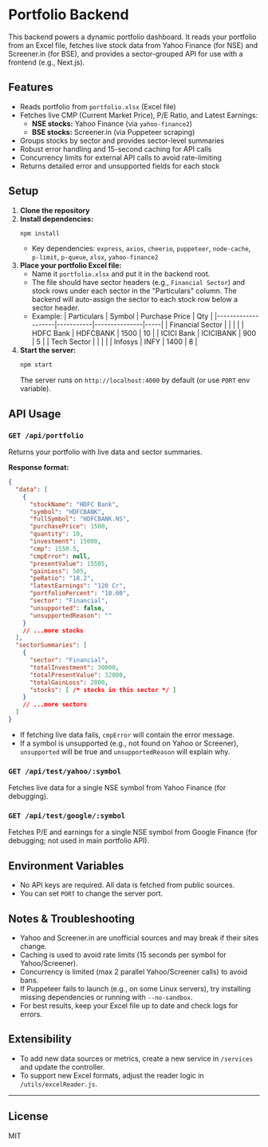 # Portfolio Backend

This backend powers a dynamic portfolio dashboard. It reads your portfolio from an Excel file, fetches live stock data from Yahoo Finance (for NSE) and Screener.in (for BSE), and provides a sector-grouped API for use with a frontend (e.g., Next.js).

## Features
- Reads portfolio from `portfolio.xlsx` (Excel file)
- Fetches live CMP (Current Market Price), P/E Ratio, and Latest Earnings:
  - **NSE stocks:** Yahoo Finance (via `yahoo-finance2`)
  - **BSE stocks:** Screener.in (via Puppeteer scraping)
- Groups stocks by sector and provides sector-level summaries
- Robust error handling and 15-second caching for API calls
- Concurrency limits for external API calls to avoid rate-limiting
- Returns detailed error and unsupported fields for each stock

## Setup

1. **Clone the repository**
2. **Install dependencies:**
   ```bash
   npm install
   ```
   - Key dependencies: `express`, `axios`, `cheerio`, `puppeteer`, `node-cache`, `p-limit`, `p-queue`, `xlsx`, `yahoo-finance2`
3. **Place your portfolio Excel file:**
   - Name it `portfolio.xlsx` and put it in the backend root.
   - The file should have sector headers (e.g., `Financial Sector`) and stock rows under each sector in the "Particulars" column. The backend will auto-assign the sector to each stock row below a sector header.
   - Example:
     | Particulars        | Symbol    | Purchase Price | Qty |
     |--------------------|-----------|---------------|-----|
     | Financial Sector   |           |               |     |
     | HDFC Bank         | HDFCBANK  | 1500          | 10  |
     | ICICI Bank        | ICICIBANK | 900           | 5   |
     | Tech Sector       |           |               |     |
     | Infosys           | INFY      | 1400          | 8   |
4. **Start the server:**
   ```bash
   npm start
   ```
   The server runs on `http://localhost:4000` by default (or use `PORT` env variable).

## API Usage

### `GET /api/portfolio`
Returns your portfolio with live data and sector summaries.

**Response format:**
```json
{
  "data": [
    {
      "stockName": "HDFC Bank",
      "symbol": "HDFCBANK",
      "fullSymbol": "HDFCBANK.NS",
      "purchasePrice": 1500,
      "quantity": 10,
      "investment": 15000,
      "cmp": 1550.5,
      "cmpError": null,
      "presentValue": 15505,
      "gainLoss": 505,
      "peRatio": "18.2",
      "latestEarnings": "120 Cr",
      "portfolioPercent": "10.00",
      "sector": "Financial",
      "unsupported": false,
      "unsupportedReason": ""
    }
    // ...more stocks
  ],
  "sectorSummaries": [
    {
      "sector": "Financial",
      "totalInvestment": 30000,
      "totalPresentValue": 32000,
      "totalGainLoss": 2000,
      "stocks": [ /* stocks in this sector */ ]
    }
    // ...more sectors
  ]
}
```
- If fetching live data fails, `cmpError` will contain the error message.
- If a symbol is unsupported (e.g., not found on Yahoo or Screener), `unsupported` will be true and `unsupportedReason` will explain why.

### `GET /api/test/yahoo/:symbol`
Fetches live data for a single NSE symbol from Yahoo Finance (for debugging).

### `GET /api/test/google/:symbol`
Fetches P/E and earnings for a single NSE symbol from Google Finance (for debugging; not used in main portfolio API).

## Environment Variables
- No API keys are required. All data is fetched from public sources.
- You can set `PORT` to change the server port.

## Notes & Troubleshooting
- Yahoo and Screener.in are unofficial sources and may break if their sites change.
- Caching is used to avoid rate limits (15 seconds per symbol for Yahoo/Screener).
- Concurrency is limited (max 2 parallel Yahoo/Screener calls) to avoid bans.
- If Puppeteer fails to launch (e.g., on some Linux servers), try installing missing dependencies or running with `--no-sandbox`.
- For best results, keep your Excel file up to date and check logs for errors.

## Extensibility
- To add new data sources or metrics, create a new service in `/services` and update the controller.
- To support new Excel formats, adjust the reader logic in `/utils/excelReader.js`.

---

## License
MIT 